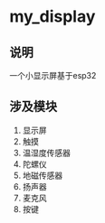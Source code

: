 # my_display

## 说明

一个小显示屏基于esp32

## 涉及模块

1. 显示屏
2. 触摸
3. 温湿度传感器
4. 陀螺仪
5. 地磁传感器
6. 扬声器
7. 麦克风
8. 按键
